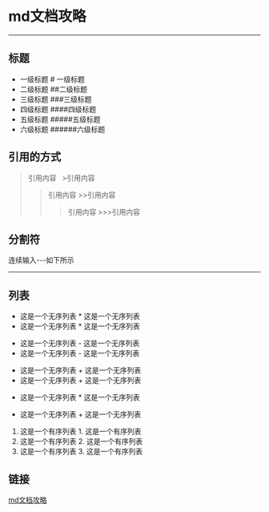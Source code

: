 # md文档攻略
---
## 标题
* 一级标题 # 一级标题
* 二级标题 ##二级标题
* 三级标题 ###三级标题
* 四级标题 ####四级标题
* 五级标题 #####五级标题
* 六级标题 ######六级标题
## 引用的方式
>引用内容   >引用内容
>>引用内容  >>引用内容
>>>引用内容  >>>引用内容
## 分割符
连续输入---如下所示

---

## 列表
* 这是一个无序列表 * 这是一个无序列表
* 这是一个无序列表 * 这是一个无序列表

- 这是一个无序列表 - 这是一个无序列表
- 这是一个无序列表 - 这是一个无序列表

+ 这是一个无序列表 + 这是一个无序列表
+ 这是一个无序列表 + 这是一个无序列表

* 这是一个无序列表 * 这是一个无序列表
+ 这是一个无序列表 + 这是一个无序列表

1. 这是一个有序列表 1. 这是一个有序列表
2. 这是一个有序列表 2. 这是一个有序列表
3. 这是一个有序列表 3. 这是一个有序列表
## 链接
[md文档攻略](https://github.com/Harrdy2018/Learning-README/blob/master/README.md)
